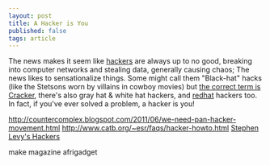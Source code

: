 ```yaml
---
layout: post
title: A Hacker is You
published: false
tags: article
---
```


The news makes it seem like [hackers][2] are always up to no good, breaking into
computer networks and stealing data, generally causing chaos; The news likes to
sensationalize things. Some might call them "Black-hat" hacks (like the
Stetsons worn by villains in cowboy movies) but [the correct term is Cracker][1], there's also gray hat &amp; white
hat hackers, and [redhat](http://www.redhat.com/) hackers too.  In fact, if
you've ever solved a problem, a hacker is you!

http://countercomplex.blogspot.com/2011/06/we-need-pan-hacker-movement.html
http://www.catb.org/~esr/faqs/hacker-howto.html
[Stephen Levy's Hackers](https://amzn.to/3uVMgZG)

make magazine
afrigadget

[1]: http://www.catb.org/jargon/html/C/cracker.html
[2]: http://www.catb.org/jargon/html/H/hacker.html


